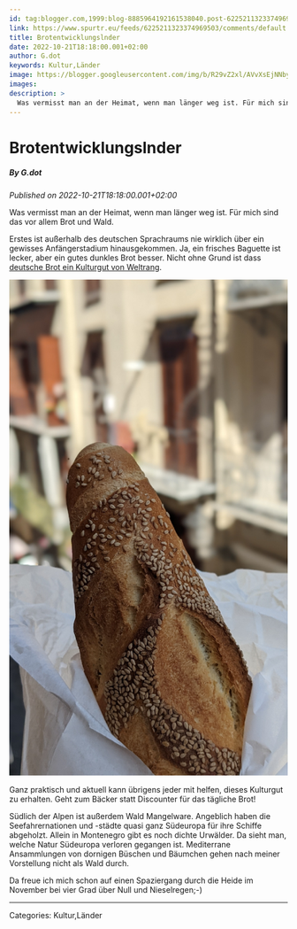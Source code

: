 ```yaml
---
id: tag:blogger.com,1999:blog-8885964192161538040.post-6225211323374969503
link: https://www.spurtr.eu/feeds/6225211323374969503/comments/default
title: Brotentwicklungslnder
date: 2022-10-21T18:18:00.001+02:00
author: G.dot
keywords: Kultur,Länder
image: https://blogger.googleusercontent.com/img/b/R29vZ2xl/AVvXsEjNNbyF2fIdwjxxrfxwKk7CHbTsHDrc9BWwihr-6xqbJl8Nb4lH5mn3y1sPse1FyThTgCQfUmuthb1aduQZCJwlicClEjfGzorCu28qpjI_5GZbWbsA9MWJx4UGvDwJG5ajjM2tFz6Medg/s72-c/1666180967573303-0.png
images: 
description: >
  Was vermisst man an der Heimat, wenn man länger weg ist. Für mich sind das vor allem Brot und Wald.Erstes ist außerhalb des deutschen Sprachraums nie wirklich über ein gewisses Anfängerstadium hinausgekommen. Ja, ein frisches Baguette ist lecker, aber ein gutes dunkles Brot besser. Nicht ohne Grund ist dass deutsche
---
```

# Brotentwicklungslnder
##### By G.dot
_Published on 2022-10-21T18:18:00.001+02:00_

Was vermisst man an der Heimat, wenn man länger weg ist. Für mich sind das vor allem Brot und Wald.

Erstes ist außerhalb des deutschen Sprachraums nie wirklich über ein gewisses Anfängerstadium hinausgekommen. Ja, ein frisches Baguette ist lecker, aber ein gutes dunkles Brot besser. Nicht ohne Grund ist dass [deutsche Brot ein Kulturgut von Weltrang](https://www.unesco.de/kultur-und-natur/immaterielles-kulturerbe/immaterielles-kulturerbe-deutschland/deutsche-brotkultur).

  

[![](pics/1666180967573303-0.png)](pics/1666180967573303-0.png)

  

Ganz praktisch und aktuell kann übrigens jeder mit helfen, dieses Kulturgut zu erhalten. Geht zum Bäcker statt Discounter für das tägliche Brot!

  

Südlich der Alpen ist außerdem Wald Mangelware. Angeblich haben die Seefahrernationen und -städte quasi ganz Südeuropa für ihre Schiffe abgeholzt. Allein in Montenegro gibt es noch dichte Urwälder. Da sieht man, welche Natur Südeuropa verloren gegangen ist. Mediterrane Ansammlungen von dornigen Büschen und Bäumchen gehen nach meiner Vorstellung nicht als Wald durch.

  

Da freue ich mich schon auf einen Spaziergang durch die Heide im November bei vier Grad über Null und Nieselregen;-)

---
Categories: Kultur,Länder